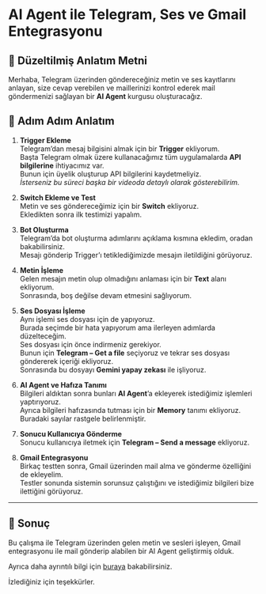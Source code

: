 # AI Agent ile Telegram, Ses ve Gmail Entegrasyonu

## 📄 Düzeltilmiş Anlatım Metni

Merhaba, Telegram üzerinden göndereceğiniz metin ve ses kayıtlarını anlayan, size cevap verebilen ve maillerinizi kontrol ederek mail göndermenizi sağlayan bir **AI Agent** kurgusu oluşturacağız.


## 🔹 Adım Adım Anlatım

1. **Trigger Ekleme**  
   Telegram’dan mesaj bilgisini almak için bir **Trigger** ekliyorum.  
   Başta Telegram olmak üzere kullanacağımız tüm uygulamalarda **API bilgilerine** ihtiyacımız var.  
   Bunun için üyelik oluşturup API bilgilerini kaydetmeliyiz.  
   *İsterseniz bu süreci başka bir videoda detaylı olarak gösterebilirim.*

2. **Switch Ekleme ve Test**  
   Metin ve ses göndereceğimiz için bir **Switch** ekliyoruz.  
   Ekledikten sonra ilk testimizi yapalım.

3. **Bot Oluşturma**  
   Telegram’da bot oluşturma adımlarını açıklama kısmına ekledim, oradan bakabilirsiniz.  
   Mesajı gönderip Trigger’ı tetiklediğimizde mesajın iletildiğini görüyoruz.

4. **Metin İşleme**  
   Gelen mesajın metin olup olmadığını anlaması için bir **Text** alanı ekliyorum.  
   Sonrasında, boş değilse devam etmesini sağlıyorum.

5. **Ses Dosyası İşleme**  
   Aynı işlemi ses dosyası için de yapıyoruz.  
   Burada seçimde bir hata yapıyorum ama ilerleyen adımlarda düzelteceğim.  
   Ses dosyası için önce indirmeniz gerekiyor.  
   Bunun için **Telegram – Get a file** seçiyoruz ve tekrar ses dosyası göndererek içeriği ekliyoruz.  
   Sonrasında bu dosyayı **Gemini yapay zekası** ile işliyoruz.

6. **AI Agent ve Hafıza Tanımı**  
   Bilgileri aldıktan sonra bunları **AI Agent**’a ekleyerek istediğimiz işlemleri yaptırıyoruz.  
   Ayrıca bilgileri hafızasında tutması için bir **Memory** tanımı ekliyoruz.  
   Buradaki sayılar rastgele belirlenmiştir.

7. **Sonucu Kullanıcıya Gönderme**  
   Sonucu kullanıcıya iletmek için **Telegram – Send a message** ekliyoruz.

8. **Gmail Entegrasyonu**  
   Birkaç testten sonra, Gmail üzerinden mail alma ve gönderme özelliğini de ekleyelim.  
   Testler sonunda sistemin sorunsuz çalıştığını ve istediğimiz bilgileri bize ilettiğini görüyoruz.

---

## 🎯 Sonuç
Bu çalışma ile Telegram üzerinden gelen metin ve sesleri işleyen, Gmail entegrasyonu ile mail gönderip alabilen bir AI Agent geliştirmiş olduk.

Ayrıca daha ayrıntılı bilgi için [buraya](https://www.linkedin.com/pulse/n8n-ile-otomasyon-ve-yapay-zeka-rehberi-telegram-ai-agent-yurur-xdnaf/?trackingId=kUnKdF2rskF2GPMG9l%2F%2ByA%3D%3D) bakabilirsiniz.

İzlediğiniz için teşekkürler.
